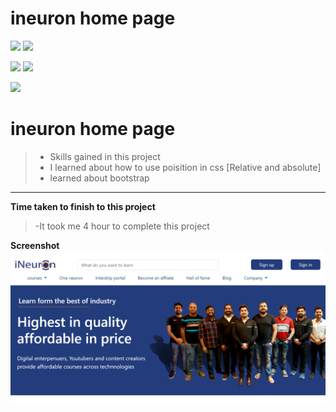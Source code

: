 # ineuron home page
![](https://img.shields.io/badge/Full%20stack--Js%20%20bootcamp-Ineuron%20-yellowgreen)
![](https://img.shields.io/badge/Hitesh%20choudhary-LCO-orange)

![](https://img.shields.io/badge/HTML-CSS-lightgrey)
![](https://img.shields.io/badge/LIVE--CLASS-PROJECT--1-yellowgreen)

![](https://img.shields.io/badge/Rishu%20srivastava-BCA-orange)

# **ineuron home page**
>- Skills gained in this project
 >- I learned about how to use poisition in css [Relative and absolute]
 >- learned about bootstrap 
 
 ***
 **Time taken to finish to this project**
 
 >-It took me 4 hour to complete this project 

 **Screenshot**
 ![ineuron](./screenshot/ineuron.PNG)
 